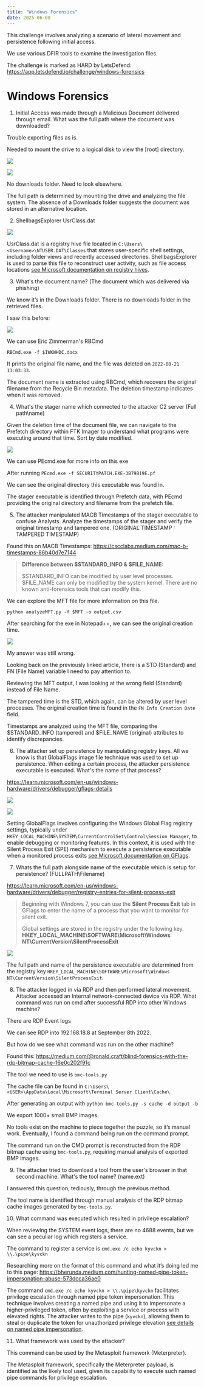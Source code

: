 ```yaml
---
title: "Windows Forensics"
date: 2025-06-08
---
```


This challenge involves analyzing a scenario of lateral movement and persistence following initial access.

We use various DFIR tools to examine the investigation files.

The challenge is marked as HARD by LetsDefend: https://app.letsdefend.io/challenge/windows-forensics

# Windows Forensics

1. Initial Access was made through a Malicious Document delivered through email. What was the full path where the document was downloaded?

Trouble exporting files as is.

Needed to mount the drive to a logical disk to view the [root] directory.

![](images/1.png)

![](images/2.png)

No downloads folder. Need to look elsewhere.

The full path is determined by mounting the drive and analyzing the file system. The absence of a Downloads folder suggests the document was stored in an alternative location.

2. ShellbagsExplorer UsrClass.dat

![](images/3.png)

UsrClass.dat is a registry hive file located in `C:\Users\<Username>\NTUSER.DAT\Classes` that stores user-specific shell settings, including folder views and recently accessed directories. ShellbagsExplorer is used to parse this file to reconstruct user activity, such as file access locations [see Microsoft documentation on registry hives](https://docs.microsoft.com/en-us/windows/win32/sysinfo/registry-hives).

3. What's the document name? (The document which was delivered via phishing)

We know it’s in the Downloads folder. There is no downloads folder in the retrieved files.

I saw this before:

![](images/4.png)

We can use Eric Zimmerman's RBCmd

`RBCmd.exe -f $IWKWHDC.docx`

It prints the original file name, and the file was deleted on `2022-08-21 13:03:33`.

The document name is extracted using RBCmd, which recovers the original filename from the Recycle Bin metadata. The deletion timestamp indicates when it was removed.

4. What's the stager name which connected to the attacker C2 server (Full path\name)

Given the deletion time of the document file, we can navigate to the Prefetch directory within FTK Imager to understand what programs were executing around that time. Sort by date modified.

![](images/5.png)

We can use PEcmd.exe for more info on this exe

After running `PEcmd.exe -f SECURITYPATCH.EXE-3B79B19E.pf`

We can see the original directory this executable was found in.

The stager executable is identified through Prefetch data, with PEcmd providing the original directory and filename from the prefetch file.

5. The attacker manipulated MACB Timestamps of the stager executable to confuse Analysts. Analyze the timestamps of the stager and verify the original timestamp and tampered one. (ORIGINAL TIMESTAMP : TAMPERED TIMESTAMP)

Found this on MACB Timestamps: https://cscclabs.medium.com/mac-b-timestamps-86b40d7e7144

> **Difference between $STANDARD_INFO & $FILE_NAME:**
> 
> $STANDARD_INFO can be modified by user level processes.
> $FILE_NAME can only be modified by the system kernel. There are no known anti-forensics tools that can modify this.

We can explore the MFT file for more information on this file.

`python analyzeMFT.py -f $MFT -o output.csv`

After searching for the exe in Notepad++, we can see the original creation time.

![](images/6.png)

My answer was still wrong.

Looking back on the previously linked article, there is a STD (Standard) and FN (File Name) variable I need to pay attention to.

Reviewing the MFT output, I was looking at the wrong field (Standard) instead of File Name.

The tampered time is the STD, which again, can be altered by user level processes. The original creation time is found in the `FN Info Creation Date` field.

Timestamps are analyzed using the MFT file, comparing the $STANDARD_INFO (tampered) and $FILE_NAME (original) attributes to identify discrepancies.

6. The attacker set up persistence by manipulating registry keys. All we know is that GlobalFlags image file technique was used to set up persistence. When exiting a certain process, the attacker persistence executable is executed. What's the name of that process?

https://learn.microsoft.com/en-us/windows-hardware/drivers/debugger/gflags-details

![](images/7.png)

![](images/8.png)

Setting GlobalFlags involves configuring the Windows Global Flag registry settings, typically under `HKEY_LOCAL_MACHINE\SYSTEM\CurrentControlSet\Control\Session Manager`, to enable debugging or monitoring features. In this context, it is used with the Silent Process Exit (SPE) mechanism to execute a persistence executable when a monitored process exits [see Microsoft documentation on GFlags](https://docs.microsoft.com/en-us/windows-hardware/drivers/debugger/gflags).

7. Whats the full path alongside name of the executable which is setup for persistence? (FULLPATH\Filename)

https://learn.microsoft.com/en-us/windows-hardware/drivers/debugger/registry-entries-for-silent-process-exit

> Beginning with Windows 7, you can use the **Silent Process Exit** tab in GFlags to enter the name of a process that you want to monitor for silent exit.
> 
> Global settings are stored in the registry under the following key.
> **HKEY_LOCAL_MACHINE\SOFTWARE\Microsoft\Windows NT\CurrentVersion\SilentProcessExit**

![](images/9.png)

The full path and name of the persistence executable are determined from the registry key `HKEY_LOCAL_MACHINE\SOFTWARE\Microsoft\Windows NT\CurrentVersion\SilentProcessExit`.

8. The attacker logged in via RDP and then performed lateral movement. Attacker accessed an Internal network-connected device via RDP. What command was run on cmd after successful RDP into other Windows machine?

There are RDP Event logs

We can see RDP into 192.168.18.8 at September 8th 2022.

But how do we see what command was run on the other machine?

Found this: https://medium.com/@ronald.craft/blind-forensics-with-the-rdp-bitmap-cache-16e0c202f91c

The tool we need to use is `bmc-tools.py`

The cache file can be found in `C:\Users\<USER>\AppData\Local\Microsoft\Terminal Server Client\Cache\`

After generating an output with `python bmc-tools.py -s cache -d output -b`

We export 1000+ small BMP images.

No tools exist on the machine to piece together the puzzle, so it’s manual work. Eventually, I found a command being run on the command prompt.

The command run on the CMD prompt is reconstructed from the RDP bitmap cache using `bmc-tools.py`, requiring manual analysis of exported BMP images.

9. The attacker tried to download a tool from the user's browser in that second machine. What's the tool name? (name.ext)

I answered this question, tediously, through the previous method.

The tool name is identified through manual analysis of the RDP bitmap cache images generated by `bmc-tools.py`.

10. What command was executed which resulted in privilege escalation?

When reviewing the SYSTEM event logs, there are no 4688 events, but we can see a peculiar log which registers a service.

The command to register a service is `cmd.exe /c echo kyvckn > \\.\pipe\kyvckn`

Researching more on the format of this command and what it’s doing led me to this page: https://bherunda.medium.com/hunting-named-pipe-token-impersonation-abuse-573dcca36ae0

The command `cmd.exe /c echo kyvckn > \\.\pipe\kyvckn` facilitates privilege escalation through named pipe token impersonation. This technique involves creating a named pipe and using it to impersonate a higher-privileged token, often by exploiting a service or process with elevated rights. The attacker writes to the pipe (`kyvckn`), allowing them to steal or duplicate the token for unauthorized privilege elevation [see details on named pipe impersonation](https://docs.microsoft.com/en-us/windows/win32/ipc/named-pipes).

11. What framework was used by the attacker?

This command can be used by the Metasploit framework (Meterpreter).

The Metasploit framework, specifically the Meterpreter payload, is identified as the likely tool used, given its capability to execute such named pipe commands for privilege escalation.
